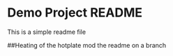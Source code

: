 # Demo Project README

This is a simple readme file

##Heating of the hotplate
mod the readme on a branch